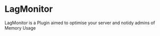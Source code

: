 # LagMonitor
LagMonitor is a Plugin aimed to optimise your server and notidy admins of Memory Usage
